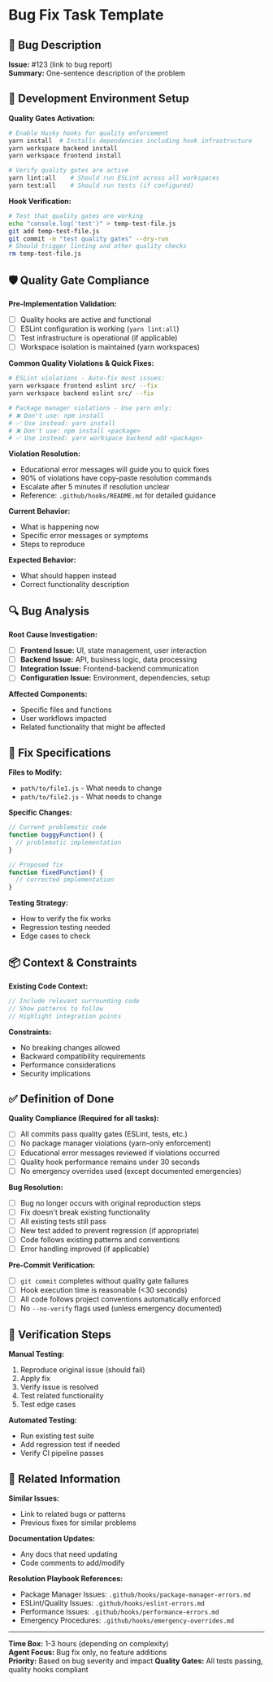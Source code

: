# Bug Fix Task Template

## 🐛 Bug Description
**Issue:** #123 (link to bug report)  
**Summary:** One-sentence description of the problem

## 🚀 Development Environment Setup
**Quality Gates Activation:**
```bash
# Enable Husky hooks for quality enforcement
yarn install  # Installs dependencies including hook infrastructure
yarn workspace backend install
yarn workspace frontend install

# Verify quality gates are active
yarn lint:all    # Should run ESLint across all workspaces
yarn test:all    # Should run tests (if configured)
```

**Hook Verification:**
```bash
# Test that quality gates are working
echo "console.log('test')" > temp-test-file.js
git add temp-test-file.js
git commit -m "test quality gates" --dry-run
# Should trigger linting and other quality checks
rm temp-test-file.js
```

## 🛡️ Quality Gate Compliance
**Pre-Implementation Validation:**
- [ ] Quality hooks are active and functional
- [ ] ESLint configuration is working (`yarn lint:all`)
- [ ] Test infrastructure is operational (if applicable)
- [ ] Workspace isolation is maintained (yarn workspaces)

**Common Quality Violations & Quick Fixes:**
```bash
# ESLint violations - Auto-fix most issues:
yarn workspace frontend eslint src/ --fix
yarn workspace backend eslint src/ --fix

# Package manager violations - Use yarn only:
# ❌ Don't use: npm install
# ✅ Use instead: yarn install
# ❌ Don't use: npm install <package>
# ✅ Use instead: yarn workspace backend add <package>
```

**Violation Resolution:**
- Educational error messages will guide you to quick fixes
- 90% of violations have copy-paste resolution commands
- Escalate after 5 minutes if resolution unclear
- Reference: `.github/hooks/README.md` for detailed guidance

**Current Behavior:**
- What is happening now
- Specific error messages or symptoms
- Steps to reproduce

**Expected Behavior:**
- What should happen instead
- Correct functionality description

## 🔍 Bug Analysis
**Root Cause Investigation:**
- [ ] **Frontend Issue:** UI, state management, user interaction
- [ ] **Backend Issue:** API, business logic, data processing
- [ ] **Integration Issue:** Frontend-backend communication
- [ ] **Configuration Issue:** Environment, dependencies, setup

**Affected Components:**
- Specific files and functions
- User workflows impacted
- Related functionality that might be affected

## 🔧 Fix Specifications
**Files to Modify:**
- `path/to/file1.js` - What needs to change
- `path/to/file2.js` - What needs to change

**Specific Changes:**
```javascript
// Current problematic code
function buggyFunction() {
  // problematic implementation
}

// Proposed fix
function fixedFunction() {
  // corrected implementation
}
```

**Testing Strategy:**
- How to verify the fix works
- Regression testing needed
- Edge cases to check

## 📦 Context & Constraints
**Existing Code Context:**
```javascript
// Include relevant surrounding code
// Show patterns to follow
// Highlight integration points
```

**Constraints:**
- No breaking changes allowed
- Backward compatibility requirements
- Performance considerations
- Security implications

## ✅ Definition of Done
**Quality Compliance (Required for all tasks):**
- [ ] All commits pass quality gates (ESLint, tests, etc.)
- [ ] No package manager violations (yarn-only enforcement)
- [ ] Educational error messages reviewed if violations occurred
- [ ] Quality hook performance remains under 30 seconds
- [ ] No emergency overrides used (except documented emergencies)

**Bug Resolution:**
- [ ] Bug no longer occurs with original reproduction steps
- [ ] Fix doesn't break existing functionality
- [ ] All existing tests still pass
- [ ] New test added to prevent regression (if appropriate)
- [ ] Code follows existing patterns and conventions
- [ ] Error handling improved (if applicable)

**Pre-Commit Verification:**
- [ ] `git commit` completes without quality gate failures
- [ ] Hook execution time is reasonable (<30 seconds)
- [ ] All code follows project conventions automatically enforced
- [ ] No `--no-verify` flags used (unless emergency documented)

## 🧪 Verification Steps
**Manual Testing:**
1. Reproduce original issue (should fail)
2. Apply fix
3. Verify issue is resolved
4. Test related functionality
5. Test edge cases

**Automated Testing:**
- Run existing test suite
- Add regression test if needed
- Verify CI pipeline passes

## 🔗 Related Information
**Similar Issues:**
- Link to related bugs or patterns
- Previous fixes for similar problems

**Documentation Updates:**
- Any docs that need updating
- Code comments to add/modify

**Resolution Playbook References:**
- Package Manager Issues: `.github/hooks/package-manager-errors.md`
- ESLint/Quality Issues: `.github/hooks/eslint-errors.md`  
- Performance Issues: `.github/hooks/performance-errors.md`
- Emergency Procedures: `.github/hooks/emergency-overrides.md`

---
**Time Box:** 1-3 hours (depending on complexity)  
**Agent Focus:** Bug fix only, no feature additions  
**Priority:** Based on bug severity and impact
**Quality Gates:** All tests passing, quality hooks compliant
